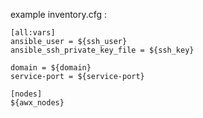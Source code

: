 example inventory.cfg :
```
[all:vars]
ansible_user = ${ssh_user}
ansible_ssh_private_key_file = ${ssh_key}

domain = ${domain}
service-port = ${service-port}

[nodes]
${awx_nodes}
```